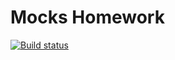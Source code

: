 # Mocks Homework

[![Build status](https://ci.appveyor.com/api/projects/status/33gawk65iuqa4dr7?svg=true)](https://ci.appveyor.com/project/rvshcherb/mocks)